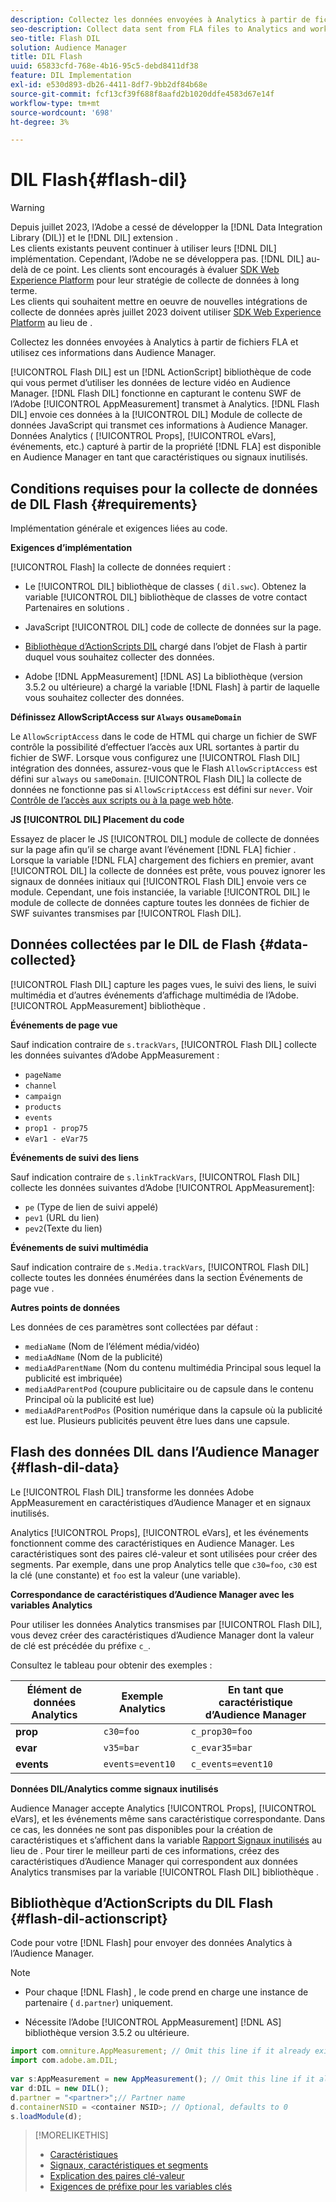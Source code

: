 ```yaml
---
description: Collectez les données envoyées à Analytics à partir de fichiers FLA et utilisez ces informations dans Audience Manager.
seo-description: Collect data sent from FLA files to Analytics and work with that information in Audience Manager.
seo-title: Flash DIL
solution: Audience Manager
title: DIL Flash
uuid: 65833cfd-768e-4b16-95c5-debd8411df38
feature: DIL Implementation
exl-id: e530d893-db26-4411-8df7-9bb2df84b68e
source-git-commit: fcf13cf39f688f8aafd2b1020ddfe4583d67e14f
workflow-type: tm+mt
source-wordcount: '698'
ht-degree: 3%

---
```


# DIL Flash{#flash-dil}

>[!WARNING]
>
>Depuis juillet 2023, l’Adobe a cessé de développer la [!DNL Data Integration Library (DIL)] et le [!DNL DIL] extension .
><br>
>Les clients existants peuvent continuer à utiliser leurs [!DNL DIL] implémentation. Cependant, l’Adobe ne se développera pas. [!DNL DIL] au-delà de ce point. Les clients sont encouragés à évaluer [SDK Web Experience Platform](https://experienceleague.adobe.com/docs/experience-platform/edge/home.html?lang=en) pour leur stratégie de collecte de données à long terme.
><br>
>Les clients qui souhaitent mettre en oeuvre de nouvelles intégrations de collecte de données après juillet 2023 doivent utiliser [SDK Web Experience Platform](https://experienceleague.adobe.com/docs/experience-platform/edge/home.html?lang=en) au lieu de .

Collectez les données envoyées à Analytics à partir de fichiers FLA et utilisez ces informations dans Audience Manager.

<!-- 

c_flash_dil_toc.xml

 -->

[!UICONTROL Flash DIL] est un [!DNL ActionScript] bibliothèque de code qui vous permet d’utiliser les données de lecture vidéo en Audience Manager. [!DNL Flash DIL] fonctionne en capturant le contenu SWF de l’Adobe [!UICONTROL AppMeasurement] transmet à Analytics. [!DNL Flash DIL] envoie ces données à la [!UICONTROL DIL] Module de collecte de données JavaScript qui transmet ces informations à Audience Manager. Données Analytics ( [!UICONTROL Props], [!UICONTROL eVars], événements, etc.) capturé à partir de la propriété [!DNL FLA] est disponible en Audience Manager en tant que caractéristiques ou signaux inutilisés.

## Conditions requises pour la collecte de données de DIL Flash {#requirements}

Implémentation générale et exigences liées au code.

<!-- 

c_flash_dil_intro.xml

 -->

**Exigences d’implémentation**

[!UICONTROL Flash] la collecte de données requiert :

* Le [!UICONTROL DIL] bibliothèque de classes ( `dil.swc`). Obtenez la variable [!UICONTROL DIL] bibliothèque de classes de votre contact Partenaires en solutions .

* JavaScript [!UICONTROL DIL] code de collecte de données sur la page.
* [Bibliothèque d’ActionScripts DIL](../dil/dil-flash.md#flash-dil-actionscript) chargé dans l’objet de Flash à partir duquel vous souhaitez collecter des données.
* Adobe [!DNL AppMeasurement] [!DNL AS] La bibliothèque (version 3.5.2 ou ultérieure) a chargé la variable [!DNL Flash] à partir de laquelle vous souhaitez collecter des données.

**Définissez AllowScriptAccess sur `Always` ou`sameDomain`**

Le `AllowScriptAccess` dans le code de HTML qui charge un fichier de SWF contrôle la possibilité d’effectuer l’accès aux URL sortantes à partir du fichier de SWF. Lorsque vous configurez une [!UICONTROL Flash DIL] intégration des données, assurez-vous que le Flash `AllowScriptAccess` est défini sur `always` ou `sameDomain`. [!UICONTROL Flash DIL] la collecte de données ne fonctionne pas si `AllowScriptAccess` est défini sur `never`. Voir [Contrôle de l’accès aux scripts ou à la page web hôte](https://helpx.adobe.com/flash/kb/control-access-scripts-host-web.html).

**JS [!UICONTROL DIL] Placement du code**

Essayez de placer le JS [!UICONTROL DIL] module de collecte de données sur la page afin qu’il se charge avant l’événement [!DNL FLA] fichier . Lorsque la variable [!DNL FLA] chargement des fichiers en premier, avant [!UICONTROL DIL] la collecte de données est prête, vous pouvez ignorer les signaux de données initiaux qui [!UICONTROL Flash DIL] envoie vers ce module. Cependant, une fois instanciée, la variable [!UICONTROL DIL] le module de collecte de données capture toutes les données de fichier de SWF suivantes transmises par [!UICONTROL Flash DIL].

## Données collectées par le DIL de Flash {#data-collected}

[!UICONTROL Flash DIL] capture les pages vues, le suivi des liens, le suivi multimédia et d’autres événements d’affichage multimédia de l’Adobe. [!UICONTROL AppMeasurement] bibliothèque .

<!-- 

r_flash_dil_data_collected.xml

 -->

**Événements de page vue**

Sauf indication contraire de `s.trackVars`, [!UICONTROL Flash DIL] collecte les données suivantes d’Adobe AppMeasurement :

* `pageName`
* `channel`
* `campaign`
* `products`
* `events`
* `prop1 - prop75`
* `eVar1 - eVar75`

**Événements de suivi des liens**

Sauf indication contraire de `s.linkTrackVars`, [!UICONTROL Flash DIL] collecte les données suivantes d’Adobe [!UICONTROL AppMeasurement]:

* `pe` (Type de lien de suivi appelé)
* `pev1` (URL du lien)
* `pev2`(Texte du lien)

**Événements de suivi multimédia**

Sauf indication contraire de `s.Media.trackVars`, [!UICONTROL Flash DIL] collecte toutes les données énumérées dans la section Événements de page vue .

**Autres points de données**

Les données de ces paramètres sont collectées par défaut :

* `mediaName` (Nom de l’élément média/vidéo)
* `mediaAdName` (Nom de la publicité)
* `mediaAdParentName` (Nom du contenu multimédia Principal sous lequel la publicité est imbriquée)
* `mediaAdParentPod` (coupure publicitaire ou de capsule dans le contenu Principal où la publicité est lue)
* `mediaAdParentPodPos` (Position numérique dans la capsule où la publicité est lue. Plusieurs publicités peuvent être lues dans une capsule.

## Flash des données DIL dans l’Audience Manager {#flash-dil-data}

Le [!UICONTROL Flash DIL] transforme les données Adobe AppMeasurement en caractéristiques d’Audience Manager et en signaux inutilisés.

<!-- 

c_flash_dil_in_aam.xml

 -->

Analytics [!UICONTROL Props], [!UICONTROL eVars], et les événements fonctionnent comme des caractéristiques en Audience Manager. Les caractéristiques sont des paires clé-valeur et sont utilisées pour créer des segments. Par exemple, dans une prop Analytics telle que `c30=foo`, `c30` est la clé (une constante) et `foo` est la valeur (une variable).

**Correspondance de caractéristiques d’Audience Manager avec les variables Analytics**

Pour utiliser les données Analytics transmises par [!UICONTROL Flash DIL], vous devez créer des caractéristiques d’Audience Manager dont la valeur de clé est précédée du préfixe `c_`.

Consultez le tableau pour obtenir des exemples :

| Élément de données Analytics | Exemple Analytics | En tant que caractéristique d’Audience Manager |
|---|---|---|
| **prop** | `c30=foo` | `c_prop30=foo` |
| **evar** | `v35=bar` | `c_evar35=bar` |
| **events** | `events=event10` | `c_events=event10` |

**Données DIL/Analytics comme signaux inutilisés**

Audience Manager accepte Analytics [!UICONTROL Props], [!UICONTROL eVars], et les événements même sans caractéristique correspondante. Dans ce cas, les données ne sont pas disponibles pour la création de caractéristiques et s’affichent dans la variable [Rapport Signaux inutilisés](../reporting/dynamic-reports/unused-signals.md) au lieu de . Pour tirer le meilleur parti de ces informations, créez des caractéristiques d’Audience Manager qui correspondent aux données Analytics transmises par la variable [!UICONTROL Flash DIL] bibliothèque .

## Bibliothèque d’ActionScripts du DIL Flash {#flash-dil-actionscript}

Code pour votre [!DNL Flash] pour envoyer des données Analytics à l’Audience Manager.

<!-- 

r_flash_dil_actionscript.xml

 -->

>[!NOTE]
>
>* Pour chaque [!DNL Flash] , le code prend en charge une instance de partenaire ( `d.partner`) uniquement.
>
>* Nécessite l’Adobe [!UICONTROL AppMeasurement] [!DNL AS] bibliothèque version 3.5.2 ou ultérieure.

```js
import com.omniture.AppMeasurement; // Omit this line if it already exists in the code 
import com.adobe.am.DIL; 
  
var s:AppMeasurement = new AppMeasurement(); // Omit this line if it already exists in the code 
var d:DIL = new DIL(); 
d.partner = "<partner>";// Partner name 
d.containerNSID = <container NSID>; // Optional, defaults to 0 
s.loadModule(d);
```

>[!MORELIKETHIS]
>
>* [Caractéristiques ](../features/traits/trait-details-page.md)
>* [Signaux, caractéristiques et segments](../reference/signal-trait-segment.md)
>* [Explication des paires clé-valeur](../reference/key-value-pairs-explained.md)
>* [Exigences de préfixe pour les variables clés](../features/traits/trait-variable-prefixes.md)
